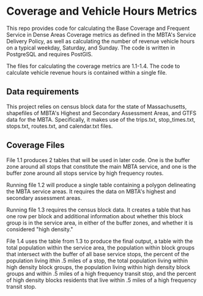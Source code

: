 # Coverage and Vehicle Hours Metrics
This repo provides code for calculating the Base Coverage and Frequent Service in Dense Areas Coverage metrics as defined in the MBTA's Service Delivery Policy, as well as calculating the number of revenue vehicle hours on a typical weekday, Saturday, and Sunday. The code is written in PostgreSQL and requires PostGIS. 

The files for calculating the coverage metrics are 1.1-1.4. The code to calculate vehicle revenue hours is contained within a single file.

## Data requirements
This project relies on census block data for the state of Massachusetts, shapefiles of MBTA's Highest and Secondary Assessment Areas, and GTFS data for the MBTA. Specifically, it makes use of the trips.txt, stop_times.txt, stops.txt, routes.txt, and calendar.txt files.

## Coverage Files
File 1.1 produces 2 tables that will be used in later code. One is the buffer zone around all stops that constitute the main MBTA service, and one is the buffer zone around all stops service by high frequency routes.

Running file 1.2 will produce a single table containing a polygon delineating the MBTA service areas. It requires the data on MBTA's highest and secondary assessment areas.

Running file 1.3 requires the census block data. It creates a table that has one row per block and additional information about whether this block group is in the service area, in either of the buffer zones, and whether it is considered "high density."

File 1.4 uses the table from 1.3 to produce the final output, a table with the total population within the service area, the population within block groups that intersect with the buffer of all base service stops, the percent of the population living ithin .5 miles of a stop, the total population living within high density block groups, the population living within high density block groups and within .5 miles of a high frequency transit stop, and the percent of high density blocks residents that live within .5 miles of a high frequency transit stop. 


